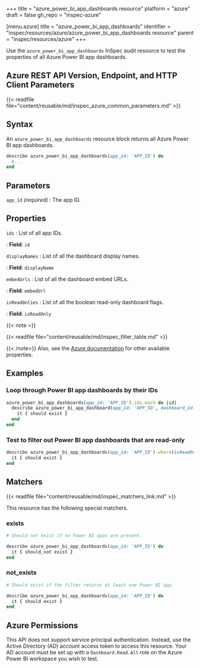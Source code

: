 +++
title = "azure_power_bi_app_dashboards resource"
platform = "azure"
draft = false
gh_repo = "inspec-azure"

[menu.azure]
title = "azure_power_bi_app_dashboards"
identifier = "inspec/resources/azure/azure_power_bi_app_dashboards resource"
parent = "inspec/resources/azure"
+++

Use the `azure_power_bi_app_dashboards` InSpec audit resource to test the properties of all Azure Power BI app dashboards.

## Azure REST API Version, Endpoint, and HTTP Client Parameters

{{< readfile file="content/reusable/md/inspec_azure_common_parameters.md" >}}

## Syntax

An `azure_power_bi_app_dashboards` resource block returns all Azure Power BI app dashboards.

```ruby
describe azure_power_bi_app_dashboards(app_id: 'APP_ID') do
  #...
end
```

## Parameters

`app_id` _(required)_
: The app ID.

## Properties

`ids`
: List of all app IDs.

: **Field**: `id`

`displayNames`
: List of all the dashboard display names.

: **Field**: `displayName`

`embedUrls`
: List of all the dashboard embed URLs.

: **Field**: `embedUrl`

`isReadOnlies`
: List of all the boolean read-only dashboard flags.

: **Field**: `isReadOnly`

{{< note >}}

{{< readfile file="content/reusable/md/inspec_filter_table.md" >}}

{{< /note>}}
Also, see the [Azure documentation](https://docs.microsoft.com/en-us/rest/api/power-bi/apps/get-dashboards) for other available properties.

## Examples

### Loop through Power BI app dashboards by their IDs

```ruby
azure_power_bi_app_dashboards(app_id: 'APP_ID').ids.each do |id|
  describe azure_power_bi_app_dashboard(app_id: 'APP_ID', dashboard_id: id) do
    it { should exist }
  end
end
```

### Test to filter out Power BI app dashboards that are read-only

```ruby
describe azure_power_bi_app_dashboards(app_id: 'APP_ID').where(isReadOnly: true) do
  it { should exist }
end
```

## Matchers

{{< readfile file="content/reusable/md/inspec_matchers_link.md" >}}

This resource has the following special matchers.

### exists

```ruby
# Should not exist if no Power BI apps are present.

describe azure_power_bi_app_dashboards(app_id: 'APP_ID') do
  it { should_not exist }
end
```

### not_exists

```ruby
# Should exist if the filter returns at least one Power BI app.

describe azure_power_bi_app_dashboards(app_id: 'APP_ID') do
  it { should exist }
end
```

## Azure Permissions

This API does not support service principal authentication. Instead, use the Active Directory (AD) account access token to access this resource.
Your AD account must be set up with a `Dashboard.Read.All` role on the Azure Power BI workspace you wish to test.

